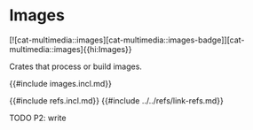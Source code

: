 # Images

[![cat-multimedia::images][cat-multimedia::images-badge]][cat-multimedia::images]{{hi:Images}}

Crates that process or build images.

{{#include images.incl.md}}

{{#include refs.incl.md}}
{{#include ../../refs/link-refs.md}}

<div class="hidden">
TODO P2: write
</div>

